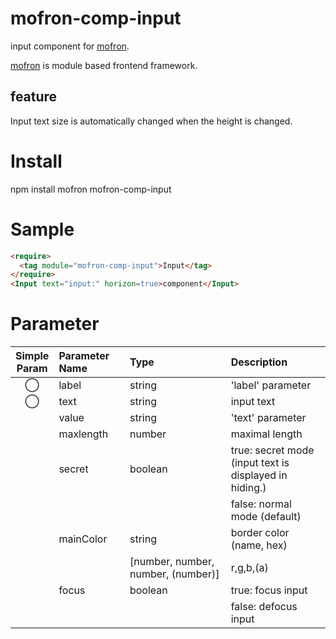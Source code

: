 # mofron-comp-input
input component for [mofron](https://mofron.github.io/mofron/).

[mofron](https://mofron.github.io/mofron/) is module based frontend framework.

## feature
Input text size is automatically changed when the height is changed.

# Install
npm install mofron mofron-comp-input

# Sample
```html
<require>
  <tag module="mofron-comp-input">Input</tag>
</require>
<Input text="input:" horizon=true>component</Input>
```

# Parameter
| Simple<br>Param | Parameter Name     | Type                               |    Description                     |
|:---------------:|:-------------------|:-----------------------------------|:-----------------------------------|
|        ◯        | label              | string                             | 'label' parameter                  |
|        ◯        | text               | string                             | input text                         |
|                 | value              | string                             | 'text' parameter                   |
|                 | maxlength          | number                             | maximal length                     |
|                 | secret             | boolean                            | true: secret mode <br>(input text is displayed in hiding.) |
|                 |                    |                                    | false: normal mode (default)       |
|                 | mainColor          | string                             | border color (name, hex)           |
|                 |                    | [number, number, number, (number)] | r,g,b,(a)                          |
|                 | focus              | boolean                            | true: focus input                  |
|                 |                    |                                    | false: defocus input               |

 


